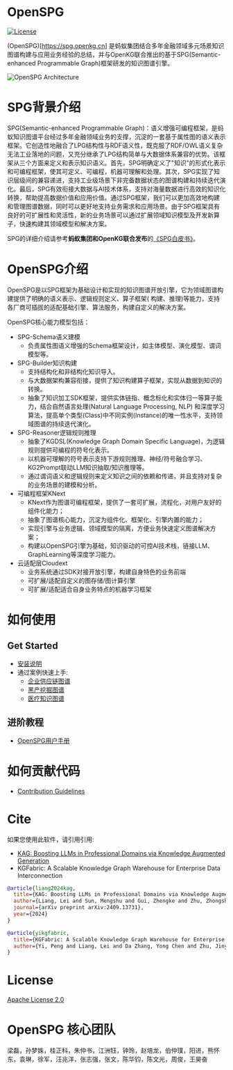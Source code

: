 # OpenSPG

[![License](https://img.shields.io/badge/License-Apache%202.0-blue.svg)](./LICENSE)

(OpenSPG)[https://spg.openkg.cn] 是蚂蚁集团结合多年金融领域多元场景知识图谱构建与应用业务经验的总结，并与OpenKG联合推出的基于SPG(Semantic-enhanced Programmable Graph)框架研发的知识图谱引擎。

![OpenSPG Architecture](https://mdn.alipayobjects.com/huamei_xgb3qj/afts/img/A*DsIHS7Fe78AAAAAAAAAAAAAADtmcAQ/original)

# SPG背景介绍

SPG(Semantic-enhanced Programmable Graph)：语义增强可编程框架，是蚂蚁知识图谱平台经过多年金融领域业务的支撑，沉淀的一套基于属性图的语义表示框架。它创造性地融合了LPG结构性与RDF语义性，既克服了RDF/OWL语义复杂无法工业落地的问题，又充分继承了LPG结构简单与大数据体系兼容的优势。该框架从三个方面来定义和表示知识语义。首先，SPG明确定义了"知识"的形式化表示和可编程框架，使其可定义、可编程，机器可理解和处理。其次，SPG实现了知识层级间的兼容递进，支持工业级场景下非完备数据状态的图谱构建和持续迭代演化。最后，SPG有效衔接大数据与AI技术体系，支持对海量数据进行高效的知识化转换，帮助提高数据价值和应用价值。通过SPG框架，我们可以更加高效地构建和管理图谱数据，同时可以更好地支持业务需求和应用场景。由于SPG框架具有良好的可扩展性和灵活性，新的业务场景可以通过扩展领域知识模型及开发新算子，快速构建其领域模型和解决方案。

SPG的详细介绍请参考**蚂蚁集团和OpenKG联合发布**的[《SPG白皮书》](https://spg.openkg.cn/ "SPG白皮书")。

# OpenSPG介绍

OpenSPG是以SPG框架为基础设计和实现的知识图谱开放引擎，它为领域图谱构建提供了明确的语义表示、逻辑规则定义、算子框架(
构建、推理)等能力，支持各厂商可插拔的适配基础引擎、算法服务，构建自定义的解决方案。

OpenSPG核心能力模型包括：

* SPG-Schema语义建模
  * 负责属性图语义增强的Schema框架设计，如主体模型、演化模型、谓词模型等。
* SPG-Builder知识构建
  * 支持结构化和非结构化知识导入。
  * 与大数据架构兼容衔接，提供了知识构建算子框架，实现从数据到知识的转换。
  * 抽象了知识加工SDK框架，提供实体链指、概念标化和实体归一等算子能力，结合自然语言处理(Natural Language Processing, NLP)
    和深度学习算法，提高单个类型(Class)中不同实例(Instance)的唯一性水平，支持领域图谱的持续迭代演化。
* SPG-Reasoner逻辑规则推理
  * 抽象了KGDSL(Knowledge Graph Domain Specific Language)，为逻辑规则提供可编程的符号化表示。
  * 以机器可理解的符号表示支持下游规则推理、神经/符号融合学习、KG2Prompt联动LLM知识抽取/知识推理等。
  * 通过谓词语义和逻辑规则来定义知识之间的依赖和传递，并且支持对复杂的业务场景的建模和分析。
* 可编程框架KNext
  * KNext作为图谱可编程框架，提供了一套可扩展，流程化，对用户友好的组件化能力；
  * 抽象了图谱核心能力，沉淀为组件化、框架化、引擎内置的能力；
  * 实现引擎与业务逻辑、领域模型的隔离，方便业务快速定义图谱解决方案；
  * 构建以OpenSPG引擎为基础，知识驱动的可控AI技术栈，链接LLM、GraphLearning等深度学习能力。
* 云适配层Cloudext
  * 业务系统通过SDK对接开放引擎，构建自身特色的业务前端
  * 可扩展/适配自定义的图存储/图计算引擎
  * 可扩展/适配适合自身业务特点的机器学习框架

# 如何使用

## Get Started

* [安装说明](https://openspg.yuque.com/ndx6g9/0.5/nbb1bn3wegwue6yo)
* 通过案例快速上手:
  * [企业供应链图谱](https://openspg.yuque.com/ndx6g9/0.5/cefh3sufvay63tb0)
  * [黑产挖掘图谱](https://openspg.yuque.com/ndx6g9/0.5/haf99dg5w8wrkvop)
  * [医疗知识图谱](https://openspg.yuque.com/ndx6g9/0.5/otced6rb3z4vtq2y)

## 进阶教程

* [OpenSPG用户手册](https://openspg.yuque.com/ndx6g9/0.5)

# 如何贡献代码

* [Contribution Guidelines](https://spg.openkg.cn/quick-start/contribution)

# Cite

如果您使用此软件，请引用引用:
* [KAG: Boosting LLMs in Professional Domains via Knowledge Augmented Generation](https://arxiv.org/abs/2409.13731)
* KGFabric: A Scalable Knowledge Graph Warehouse for Enterprise Data Interconnection

```bibtex
@article{liang2024kag,
  title={KAG: Boosting LLMs in Professional Domains via Knowledge Augmented Generation},
  author={Liang, Lei and Sun, Mengshu and Gui, Zhengke and Zhu, Zhongshu and Jiang, Zhouyu and Zhong, Ling and Zhao, Peilong and Bo, Zhongpu and Yang, Jin and others},
  journal={arXiv preprint arXiv:2409.13731},
  year={2024}
}

@article{yikgfabric,
  title={KGFabric: A Scalable Knowledge Graph Warehouse for Enterprise Data Interconnection},
  author={Yi, Peng and Liang, Lei and Da Zhang, Yong Chen and Zhu, Jinye and Liu, Xiangyu and Tang, Kun and Chen, Jialin and Lin, Hao and Qiu, Leijie and Zhou, Jun}
}
```

# License

[Apache License 2.0](LICENSE)

# OpenSPG 核心团队

梁磊，孙梦姝，桂正科，朱仲书，江洲钰，钟玲，赵培龙，伯仲璞，阳进，熊怀东，袁琳，徐军，汪兆洋，张志强，张文，陈华钧，陈文光，周俊，王昊奋

